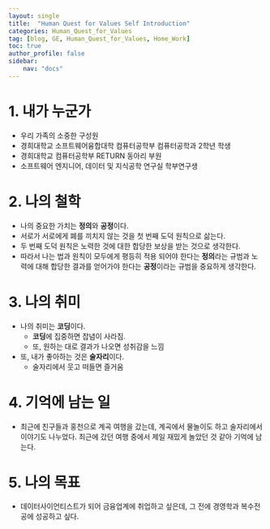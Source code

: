 ```yaml
---
layout: single
title:  "Human Quest for Values Self Introduction"
categories: Human_Quest_for_Values
tag: [blog, GE, Human_Quest_for_Values, Home_Work]
toc: true
author_profile: false
sidebar:
    nav: "docs"
---
```


# 1. 내가 누군가
- 우리 가족의 소중한 구성원
- 경희대학교 소프트웨어융합대학 컴퓨터공학부 컴퓨터공학과 2학년 학생
- 경희대학교 컴퓨터공학부 RETURN 동아리 부원
- 소프트웨어 엔지니어, 데이터 및 지식공학 연구실 학부연구생

# 2. 나의 철학
- 나의 중요한 가치는 **정의**와 **공정**이다.
- 서로가 서로에게 폐를 끼치지 않는 것을 첫 번째 도덕 원칙으로 삶는다.
- 두 번째 도덕 원칙은 노력한 것에 대한 합당한 보상을 받는 것으로 생각한다.
- 따라서 나는 법과 원칙이 모두에게 평등히 적용 되어야 한다는 **정의**라는 규범과 노력에 대해 합당한 결과를 얻어가야 한다는 **공정**이라는 규범을 중요하게 생각한다.

# 3. 나의 취미
- 나의 취미는 **코딩**이다.
    - **코딩**에 집중하면 잡념이 사라짐.
    - 또, 원하는 대로 결과가 나오면 성취감을 느낌
- 또, 내가 좋아하는 것은 **술자리**이다.
    - 술자리에서 웃고 떠들면 즐거움

# 4. 기억에 남는 일
- 최근에 친구들과 홍천으로 계곡 여행을 갔는데, 계곡에서 물놀이도 하고 술자리에서 이야기도 나누었다. 최근에 갔던 여행 중에서 제일 재밌게 놀았던 것 같아 기억에 남는다.

# 5. 나의 목표
- 데이터사이언티스트가 되어 금융업계에 취업하고 싶은데, 그 전에 경영학과 복수전공에 성공하고 싶다.